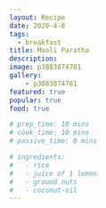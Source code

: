 ```yaml
---
layout: Recipe
date: 2020-4-8
tags:
  - breakfast
title: Mooli Paratha
description: 
image: p3883874781
gallery:
    - p3883874781
featured: true
popular: true
food: true

# prep_time: 10 mins
# cook_time: 10 mins
# passive_time: 0 mins

# ingredients:
#   - rice
#   - juice of 1 lemon
#   - ground nuts
#   - coconut-oil
---
```




